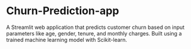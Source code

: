 # Churn-Prediction-app
A Streamlit web application that predicts customer churn based on input parameters like age, gender, tenure, and monthly charges. Built using a trained machine learning model with Scikit-learn.
